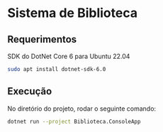 # Sistema de Biblioteca

## Requerimentos

SDK do DotNet Core 6 para Ubuntu 22.04
``` bash
sudo apt install dotnet-sdk-6.0
```
## Execução 
No diretório do projeto, rodar o seguinte comando:
```bash
dotnet run --project Biblioteca.ConsoleApp
```